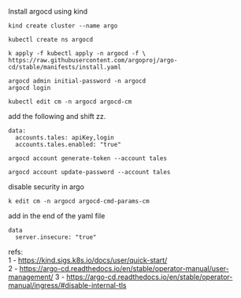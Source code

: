 Install argocd using kind

```
kind create cluster --name argo

kubectl create ns argocd

k apply -f kubectl apply -n argocd -f \
https://raw.githubusercontent.com/argoproj/argo-cd/stable/manifests/install.yaml
```
```
argocd admin initial-password -n argocd
argocd login 
```
```
kubectl edit cm -n argocd argocd-cm
```
add the following and shift zz.
```
data:
  accounts.tales: apiKey,login
  accounts.tales.enabled: "true"
```
```
argocd account generate-token --account tales
```
```
argocd account update-password --account tales
```

disable security in argo
```
k edit cm -n argocd argocd-cmd-params-cm
```
add in the end of the yaml file 
```
data
  server.insecure: "true"
```


refs:  
1 - https://kind.sigs.k8s.io/docs/user/quick-start/  
2 - https://argo-cd.readthedocs.io/en/stable/operator-manual/user-management/
3 - https://argo-cd.readthedocs.io/en/stable/operator-manual/ingress/#disable-internal-tls
